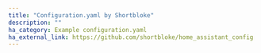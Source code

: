 ```yaml
---
title: "Configuration.yaml by Shortbloke"
description: ""
ha_category: Example configuration.yaml
ha_external_link: https://github.com/shortbloke/home_assistant_config
---
```

